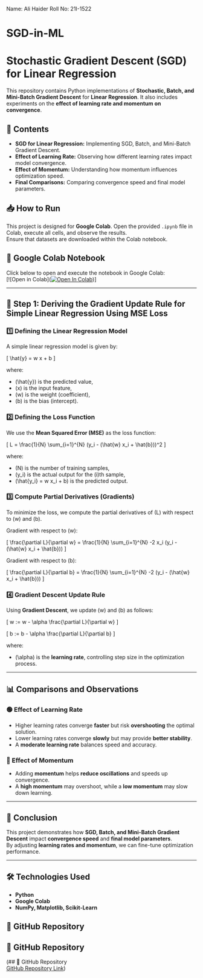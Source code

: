 Name: Ali Haider
Roll No: 21I-1522

# SGD-in-ML

# Stochastic Gradient Descent (SGD) for Linear Regression  
This repository contains Python implementations of **Stochastic, Batch, and Mini-Batch Gradient Descent** for **Linear Regression**. It also includes experiments on the **effect of learning rate and momentum on convergence**.

## 📂 Contents
- **SGD for Linear Regression:** Implementing SGD, Batch, and Mini-Batch Gradient Descent.
- **Effect of Learning Rate:** Observing how different learning rates impact model convergence.
- **Effect of Momentum:** Understanding how momentum influences optimization speed.
- **Final Comparisons:** Comparing convergence speed and final model parameters.

## 📥 How to Run  
This project is designed for **Google Colab**. Open the provided `.ipynb` file in Colab, execute all cells, and observe the results.  
Ensure that datasets are downloaded within the Colab notebook.

## 🔗 Google Colab Notebook
Click below to open and execute the notebook in Google Colab:  
[![Open in Colab]([![Open In Colab](https://colab.research.google.com/assets/colab-badge.svg)](https://colab.research.google.com/github/alihaider-debug/SGD-in-ML/blob/main/21I-1522_A02.ipynb))]

---

## 📌 Step 1: Deriving the Gradient Update Rule for Simple Linear Regression Using MSE Loss  

### 1️⃣ Defining the Linear Regression Model  
A simple linear regression model is given by:  

\[
\hat{y} = w x + b
\]

where:  
- \(\hat{y}\) is the predicted value,  
- \(x\) is the input feature,  
- \(w\) is the weight (coefficient),  
- \(b\) is the bias (intercept).  

### 2️⃣ Defining the Loss Function  
We use the **Mean Squared Error (MSE)** as the loss function:  

\[
L = \frac{1}{N} \sum_{i=1}^{N} (y_i - (\hat{w} x_i + \hat{b}))^2
\]

where:  
- \(N\) is the number of training samples,  
- \(y_i\) is the actual output for the \(i\)th sample,  
- \(\hat{y_i} = w x_i + b\) is the predicted output.  

### 3️⃣ Compute Partial Derivatives (Gradients)  
To minimize the loss, we compute the partial derivatives of \(L\) with respect to \(w\) and \(b\).  

Gradient with respect to \(w\):  

\[
\frac{\partial L}{\partial w} = \frac{1}{N} \sum_{i=1}^{N} -2 x_i (y_i - (\hat{w} x_i + \hat{b}))
\]

Gradient with respect to \(b\):  

\[
\frac{\partial L}{\partial b} = \frac{1}{N} \sum_{i=1}^{N} -2 (y_i - (\hat{w} x_i + \hat{b}))
\]

### 4️⃣ Gradient Descent Update Rule  
Using **Gradient Descent**, we update \(w\) and \(b\) as follows:  

\[
w := w - \alpha \frac{\partial L}{\partial w}
\]

\[
b := b - \alpha \frac{\partial L}{\partial b}
\]

where:  
- \(\alpha\) is the **learning rate**, controlling step size in the optimization process.  

---

## 📊 Comparisons and Observations  
### 🟢 Effect of Learning Rate  
- Higher learning rates converge **faster** but risk **overshooting** the optimal solution.  
- Lower learning rates converge **slowly** but may provide **better stability**.  
- A **moderate learning rate** balances speed and accuracy.

### 🔵 Effect of Momentum  
- Adding **momentum** helps **reduce oscillations** and speeds up convergence.  
- A **high momentum** may overshoot, while a **low momentum** may slow down learning.

---

## 🚀 Conclusion  
This project demonstrates how **SGD, Batch, and Mini-Batch Gradient Descent** impact **convergence speed** and **final model parameters**.  
By adjusting **learning rates and momentum**, we can fine-tune optimization performance.

---

## 🛠️ Technologies Used  
- **Python**  
- **Google Colab**  
- **NumPy, Matplotlib, Scikit-Learn**  


## 🔗 GitHub Repository  
## 🔗 GitHub Repository  
(## 🔗 GitHub Repository  
[GitHub Repository Link](https://github.com/alihaider-debug/SGD-in-ML))
